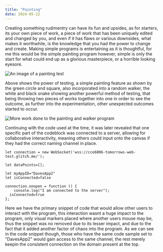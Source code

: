 ```yaml
---
title: "Painting"
date: 2024-05-22
---
```

Creating something rudimentry can have its fun and upsides, as for starters, its your own piece of work, a piece of work that has been uniquely edited and changed by you, and even if it has flaws or various 
downsides, what makes it worthwhile, is the knowledge that you had the power to change and create. Making simple programs is entertaining as it is thoughtful, for me this would be the simple painting program
however, simple is only the start for what could end up as a glorious masterpiece, or a horrible looking eyesore.


![An image of a painting test](/My-coding-blog/images/snakegametest.png)

Above shows the power of testing, a simple painting feature as shown by the green circle and square, also incorporated into a random walker, the white and black snake showing another powerful method of testing,
that being throwing two pieces of works together into one in order to see the outcome, as further into the experimentation, other unexpected outcomes started to occur.

![More work done to the painting and walker program](/My-coding-blog/images/snakegametest2.png)

Continuing with the code used at the time, it was later revealed that one specific part of the codeblock was connected to a server, allowing for collaborative interactivity, meaning others could input onto
the canvas if they had the correct naming channel in place.

```
let connection = new WebSocket('wss://cco6006-tomorrows-web-test.glitch.me/');

let dataPoints=[];

let myAppID="DavesApp2"
let isConnected=false

connection.onopen = function () {
    console.log("I am connected to the server");
  isConnected=true
};
```
Here we have the primary snippet of code that would allow other users to interact with the program, this interaction wasnt a huge impact to the program, only visual markers placed where another
users mouse may be, thus the snippet was no removed due to its lesser impact, and due to the fact that it added another factor of chaos into the program. As we can see in the code snippet
though, those who have the same code sample set to "DavesApp2" would gain access to the same channel, the rest merely keepin the consistent connection on the domain present at the top.
